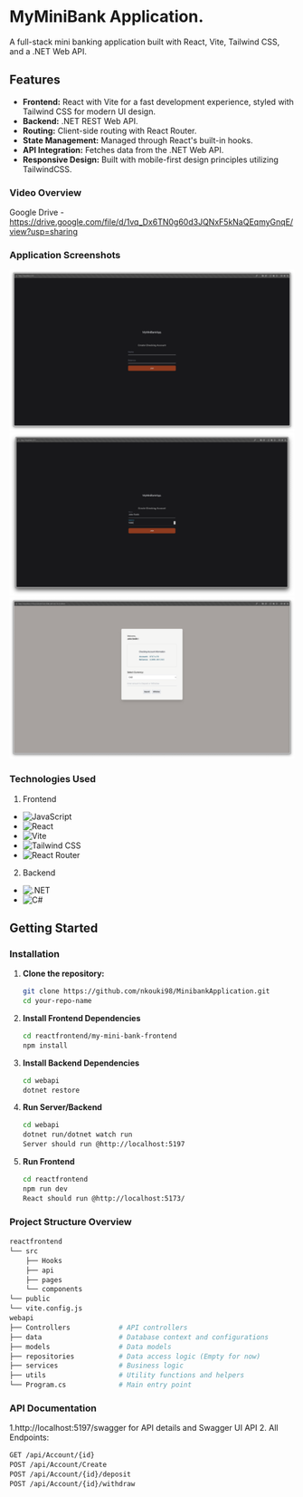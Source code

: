 # MyMiniBank Application. 

A full-stack mini banking application built with React, Vite, Tailwind CSS, and a .NET Web API. 

## Features

- **Frontend:** React with Vite for a fast development experience, styled with Tailwind CSS for modern UI design.
- **Backend:** .NET REST Web API. 
- **Routing:** Client-side routing with React Router.
- **State Management:** Managed through React's built-in hooks.
- **API Integration:** Fetches data from the .NET Web API.
- **Responsive Design:** Built with mobile-first design principles utilizing TailwindCSS.

### Video Overview

Google Drive - https://drive.google.com/file/d/1vq_Dx6TN0g60d3JQNxF5kNaQEqmyGnqE/view?usp=sharing

### Application Screenshots

![page1](https://github.com/nkouki98/MinibankApplication/blob/master/page1.png)
![userinput](https://github.com/nkouki98/MinibankApplication/blob/master/userdetails.png)
![accdetails](https://github.com/nkouki98/MinibankApplication/blob/master/accdetails.png)

### Technologies Used

1. Frontend

- ![JavaScript](https://img.shields.io/badge/JavaScript-F7DF1E?style=for-the-badge&logo=javascript&logoColor=black) 
- ![React](https://img.shields.io/badge/React-20232A?style=for-the-badge&logo=react&logoColor=61DAFB) 
- ![Vite](https://img.shields.io/badge/Vite-646CFF?style=for-the-badge&logo=vite&logoColor=white) 
- ![Tailwind CSS](https://img.shields.io/badge/Tailwind_CSS-38B2AC?style=for-the-badge&logo=tailwind-css&logoColor=white) 
- ![React Router](https://img.shields.io/badge/React_Router-CA4245?style=for-the-badge&logo=react-router&logoColor=white) 
  
2. Backend

- ![.NET](https://img.shields.io/badge/.NET-512BD4?style=for-the-badge&logo=dotnet&logoColor=white) 
- ![C#](https://img.shields.io/badge/C%23-239120?style=for-the-badge&logo=c-sharp&logoColor=white) 


## Getting Started

### Installation

1. **Clone the repository:**

   ```bash
   git clone https://github.com/nkouki98/MinibankApplication.git
   cd your-repo-name
   ``` 

2. **Install Frontend Dependencies**
   ```bash
   cd reactfrontend/my-mini-bank-frontend
   npm install
   ```
3. **Install Backend Dependencies**
   ```bash
   cd webapi
   dotnet restore
   ```
4. **Run Server/Backend**
   ```bash
   cd webapi
   dotnet run/dotnet watch run
   Server should run @http://localhost:5197
   ```
5. **Run Frontend**
   ```bash
   cd reactfrontend
   npm run dev
   React should run @http://localhost:5173/


### Project Structure Overview
```bash
reactfrontend
└── src
    ├── Hooks              
    ├── api               
    ├── pages              
    └── components        
└── public                 
└── vite.config.js         
webapi
├── Controllers            # API controllers
├── data                   # Database context and configurations
├── models                 # Data models
├── repositories           # Data access logic (Empty for now)
├── services               # Business logic
├── utils                  # Utility functions and helpers
└── Program.cs             # Main entry point
```

### API Documentation 
1.http://localhost:5197/swagger for API details and Swagger UI API 
2. All Endpoints:
```bash
GET /api/Account/{id}
POST /api/Account/Create
POST /api/Account/{id}/deposit
POST /api/Account/{id}/withdraw
```




  
   
   
